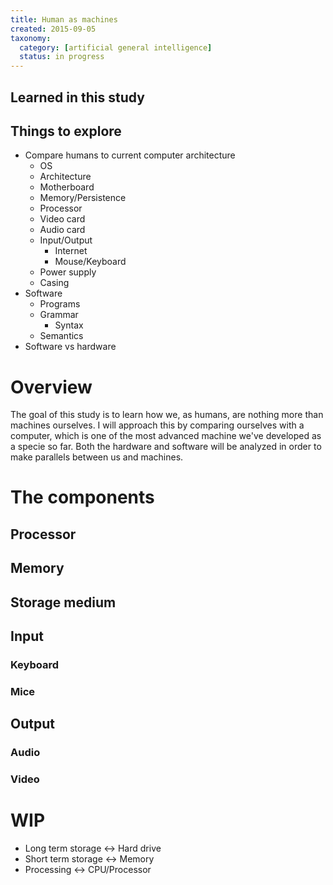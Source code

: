```yaml
---
title: Human as machines
created: 2015-09-05
taxonomy:
  category: [artificial general intelligence]
  status: in progress
---
```


## Learned in this study

## Things to explore

* Compare humans to current computer architecture
	* OS
	* Architecture
	* Motherboard
	* Memory/Persistence
	* Processor
	* Video card
	* Audio card
	* Input/Output
		* Internet
		* Mouse/Keyboard
	* Power supply
	* Casing
* Software
	* Programs
	* Grammar
		* Syntax
	* Semantics
* Software vs hardware

# Overview

The goal of this study is to learn how we, as humans, are nothing more than machines ourselves. I will approach this by comparing ourselves with a computer, which is one of the most advanced machine we've developed as a specie so far. Both the hardware and software will be analyzed in order to make parallels between us and machines.

# The components

## Processor

## Memory

## Storage medium

## Input

### Keyboard

### Mice

## Output

### Audio

### Video

# WIP

* Long term storage <-> Hard drive
* Short term storage <-> Memory
* Processing <-> CPU/Processor

